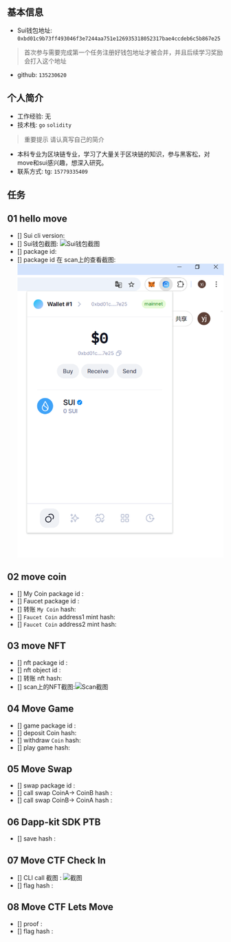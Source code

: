 ## 基本信息
- Sui钱包地址: `0xbd01c9b73ff493046f3e7244aa751e126935318052317bae4ccdeb6c5b867e25`
> 首次参与需要完成第一个任务注册好钱包地址才被合并，并且后续学习奖励会打入这个地址
- github: `135230620`

## 个人简介
- 工作经验: 无
- 技术栈: `go` `solidity` 
> 重要提示 请认真写自己的简介
- 本科专业为区块链专业，学习了大量关于区块链的知识，参与黑客松，对move和sui感兴趣，想深入研究。
- 联系方式: tg: `15779335409` 

## 任务

##   01 hello move  
- [] Sui cli version:
- [] Sui钱包截图: ![Sui钱包截图](./images/你的图片地址)
- [] package id: 
- [] package id 在 scan上的查看截图:![Scan截图](https://github.com/zhtlyj/images/blob/main/sui%E9%92%B1%E5%8C%85.png)

##   02 move coin
- [] My Coin package id : 
- [] Faucet package id : 
- [] 转账 `My Coin` hash:
- [] `Faucet Coin` address1 mint hash:
- [] `Faucet Coin` address2 mint hash:

##   03 move NFT
- [] nft package id :
- [] nft object id : 
- [] 转账 nft  hash:
- [] scan上的NFT截图:![Scan截图](./images/你的图片地址)

##   04 Move Game
- [] game package id :
- [] deposit Coin hash:
- [] withdraw `Coin` hash:
- [] play game hash:

##   05 Move Swap
- [] swap package id :
- [] call swap CoinA-> CoinB  hash :
- [] call swap CoinB-> CoinA  hash :

##   06 Dapp-kit SDK PTB
- [] save hash :

##   07 Move CTF Check In
- [] CLI call 截图 : ![截图](./images/你的图片地址)
- [] flag hash :

##   08 Move CTF Lets Move
- [] proof : 
- [] flag hash :
